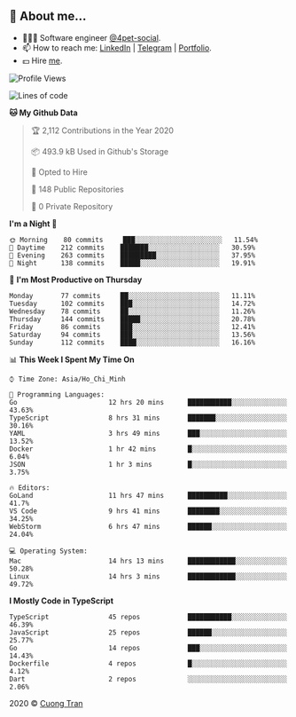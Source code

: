 ## 🦄 About me...

- 🧑🏻‍💻 Software engineer [@4pet-social](https://github.com/4pet-social).
- 📫 How to reach me: [LinkedIn](https://linkedin.com/in/103cuong) | [Telegram](https://t.me/cuong103) | [Portfolio](https://103cuong.github.io/).
- 💵 Hire [me](mailto:103cuong@gmail.com).

<!--START_SECTION:waka-->
![Profile Views](http://img.shields.io/badge/Profile%20Views-45-blue)

![Lines of code](https://img.shields.io/badge/From%20Hello%20World%20I%27ve%20Written-17.6%20million%20lines%20of%20code-blue)

**🐱 My Github Data** 

> 🏆 2,112 Contributions in the Year 2020
 > 
> 📦 493.9 kB Used in Github's Storage 
 > 
> 💼 Opted to Hire
 > 
> 📜 148 Public Repositories
 > 
> 🔑 0 Private Repository 
 > 
**I'm a Night 🦉** 

```text
🌞 Morning    80 commits     ███░░░░░░░░░░░░░░░░░░░░░░   11.54% 
🌆 Daytime    212 commits    ███████░░░░░░░░░░░░░░░░░░   30.59% 
🌃 Evening    263 commits    █████████░░░░░░░░░░░░░░░░   37.95% 
🌙 Night      138 commits    █████░░░░░░░░░░░░░░░░░░░░   19.91%

```
📅 **I'm Most Productive on Thursday** 

```text
Monday       77 commits     ██░░░░░░░░░░░░░░░░░░░░░░░   11.11% 
Tuesday      102 commits    ███░░░░░░░░░░░░░░░░░░░░░░   14.72% 
Wednesday    78 commits     ██░░░░░░░░░░░░░░░░░░░░░░░   11.26% 
Thursday     144 commits    █████░░░░░░░░░░░░░░░░░░░░   20.78% 
Friday       86 commits     ███░░░░░░░░░░░░░░░░░░░░░░   12.41% 
Saturday     94 commits     ███░░░░░░░░░░░░░░░░░░░░░░   13.56% 
Sunday       112 commits    ████░░░░░░░░░░░░░░░░░░░░░   16.16%

```


📊 **This Week I Spent My Time On** 

```text
⌚︎ Time Zone: Asia/Ho_Chi_Minh

💬 Programming Languages: 
Go                       12 hrs 20 mins      ███████████░░░░░░░░░░░░░░   43.63% 
TypeScript               8 hrs 31 mins       ███████░░░░░░░░░░░░░░░░░░   30.16% 
YAML                     3 hrs 49 mins       ███░░░░░░░░░░░░░░░░░░░░░░   13.52% 
Docker                   1 hr 42 mins        █░░░░░░░░░░░░░░░░░░░░░░░░   6.04% 
JSON                     1 hr 3 mins         █░░░░░░░░░░░░░░░░░░░░░░░░   3.75%

🔥 Editors: 
GoLand                   11 hrs 47 mins      ██████████░░░░░░░░░░░░░░░   41.7% 
VS Code                  9 hrs 41 mins       ████████░░░░░░░░░░░░░░░░░   34.25% 
WebStorm                 6 hrs 47 mins       ██████░░░░░░░░░░░░░░░░░░░   24.04%

💻 Operating System: 
Mac                      14 hrs 13 mins      ████████████░░░░░░░░░░░░░   50.28% 
Linux                    14 hrs 3 mins       ████████████░░░░░░░░░░░░░   49.72%

```

**I Mostly Code in TypeScript** 

```text
TypeScript               45 repos            ███████████░░░░░░░░░░░░░░   46.39% 
JavaScript               25 repos            ██████░░░░░░░░░░░░░░░░░░░   25.77% 
Go                       14 repos            ███░░░░░░░░░░░░░░░░░░░░░░   14.43% 
Dockerfile               4 repos             █░░░░░░░░░░░░░░░░░░░░░░░░   4.12% 
Dart                     2 repos             ░░░░░░░░░░░░░░░░░░░░░░░░░   2.06%

```



<!--END_SECTION:waka-->

2020 © [Cuong Tran](https://github.com/103cuong)
